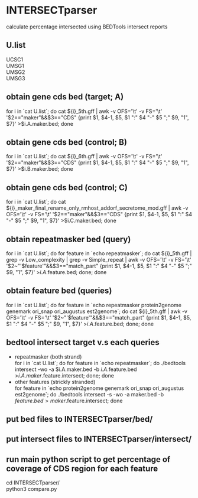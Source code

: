 # INTERSECTparser
calculate percentage intersected using BEDTools intersect reports

## U.list
UCSC1<br>
UMSG1<br>
UMSG2<br>
UMSG3<br>

## obtain gene cds bed (target; A)<br>
for i in \`cat U.list\`; do cat ${i}_5th.gff | awk -v OFS='\t' -v FS='\t' '$2=="maker"&&$3=="CDS" {print $1, $4-1, $5, $1 ":" $4 "-" $5 ";" $9, "1", $7}' >$i.A.maker.bed; done<br>

## obtain gene cds bed (control; B)<br>
for i in \`cat U.list\`; do cat ${i}_6th.gff | awk -v OFS='\t' -v FS='\t' '$2=="maker"&&$3=="CDS" {print $1, $4-1, $5, $1 ":" $4 "-" $5 ";" $9, "1", $7}' >$i.B.maker.bed; done<br>

## obtain gene cds bed (control; C)<br>
for i in \`cat U.list\`; do cat ${i}_maker_final_rename_only_rmhost_addorf_secretome_mod.gff | awk -v OFS='\t' -v FS='\t' '$2=="maker"&&$3=="CDS" {print $1, $4-1, $5, $1 ":" $4 "-" $5 ";" $9, "1", $7}' >$i.C.maker.bed; done<br>

## obtain repeatmasker bed (query)<br>
for i in \`cat U.list\`; do for feature in \`echo repeatmasker\`; do cat ${i}_5th.gff | grep -v Low_complexity | grep -v Simple_repeat | awk -v OFS='\t' -v FS='\t' '$2~"'$feature'"&&$3=="match_part" {print $1, $4-1, $5, $1 ":" $4 "-" $5 ";" $9, "1", $7}' >$i.A.$feature.bed; done; done
<br>


## obtain feature bed (queries)<br>
for i in \`cat U.list\`; do
for feature in \`echo  repeatmasker protein2genome genemark ori_snap ori_augustus est2genome\`;
do 
cat ${i}_5th.gff | awk -v OFS='\t' -v FS='\t' '$2~"'$feature'"&&$3=="match_part" {print $1, $4-1, $5, $1 ":" $4 "-" $5 ";" $9, "1", $7}' >$i.A.$feature.bed;
done;
done
<br>

## bedtool intersect target v.s each queries<br>
* repeatmasker (both strand)<br>
for i in \`cat U.list\`; do
for feature in \`echo repeatmasker\`; do ./bedtools intersect -wo -a $i.A.maker.bed -b $i.A.$feature.bed >$i.A.maker.$feature.intersect; done;
done<br>
* other features (strickly stranded)<br>
for feature in \`echo protein2genome genemark ori_snap ori_augustus est2genome\`; do ./bedtools intersect -s -wo -a maker.bed -b $feature.bed >maker.$feature.intersect; done<br>

## put bed files to INTERSECTparser/bed/<br>

## put intersect files to INTERSECTparser/intersect/<br>

## run main python script to get percentage of coverage of CDS region for each feature<br>
cd INTERSECTparser/<br>
python3 compare.py<br>
